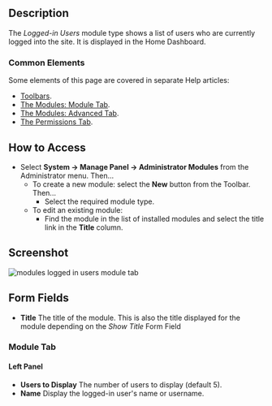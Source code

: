 <!-- Filename: Help4.x:Admin_Modules:_Logged-in_Users / Display title: Modules: Logged-in Users -->

## Description

The *Logged-in Users* module type shows a list of users who are
currently logged into the site. It is displayed in the Home Dashboard.

### Common Elements

Some elements of this page are covered in separate Help articles:

* [Toolbars](jdocmanual?article=help/common-elements/toolbars).
* [The Modules: Module Tab](jdocmanual?article=help/modules/modules-module-tab).
* [The Modules: Advanced Tab](jdocmanual?article=help/modules/modules-advanced-tab).
* [The Permissions Tab](jdocmanual?article=help/common-elements/edit-permissions).

## How to Access

- Select **System → Manage Panel → Administrator Modules** from
  the Administrator menu. Then...
  - To create a new module: select the **New** button from the Toolbar. Then...
    - Select the required module type.
  - To edit an existing module:
    - Find the module in the list of installed modules and select the
      title link in the **Title** column.

## Screenshot

![modules logged in users module tab](../../../en/images/modules-admin/modules-logged-in-users-module-tab.png)

## Form Fields

- **Title** The title of the module. This is also the title displayed
  for the module depending on the *Show Title* Form Field

### Module Tab

#### Left Panel

- **Users to Display** The number of users to display (default 5).
- **Name** Display the logged-in user's name or username.
